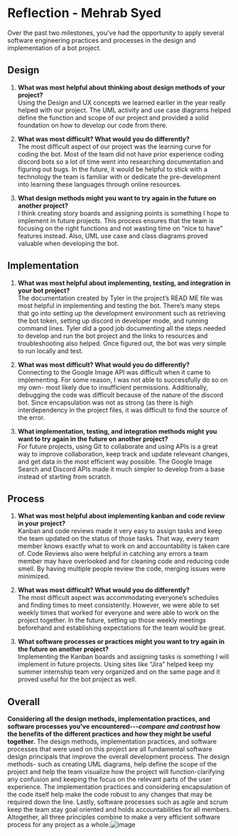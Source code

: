 # Reflection - Mehrab Syed
Over the past two milestones, you've had the opportunity to apply several software engineering practices and processes in the design and implementation of a bot project.

## Design
1. **What was most helpful about thinking about design methods of your project?** <br>
Using the Design and UX concepts we learned earlier in the year really helped with our project. The UML activity and use case diagrams helped define the function and scope of our project and provided a solid foundation on how to develop our code from there. 


2. **What was most difficult? What would you do differently?** <br>
The most difficult aspect of our project was the learning curve for coding the bot. Most of the team did not have prior experience coding discord bots so a lot of time went into researching documentation and figuring out bugs. In the future, it would be helpful to stick with a technology the team is familiar with or dedicate the pre-development into learning these languages through online resources.


3. **What design methods might you want to try again in the future on another project?** <br>
I think creating story boards and assigning points is something I hope to implement in future projects. This process ensures that the team is focusing on the right functions and not wasting time on “nice to have” features instead. Also, UML use case and class diagrams proved valuable when developing the bot.


## Implementation
1. **What was most helpful about implementing, testing, and integration in your bot project?** <br>
The documentation created by Tyler in the project’s READ ME file was most helpful in implementing and testing the bot. There’s many steps that go into setting up the development environment such as retrieving the bot token, setting up discord in developer mode, and running command lines. Tyler did a good job documenting all the steps needed to develop and run the bot project and the links to resources and troubleshooting also helped. Once figured out, the bot was very simple to run locally and test. 




2. **What was most difficult? What would you do differently?** <br>
Connecting to the Google Image API was difficult when it came to implementing. For some reason, I was not able to successfully do so on my own- most likely due to insufficient permissions. Additionally, debugging the code was difficult because of the nature of the discord bot. Since encapsulation was not as strong (as there is high interdependency in the project files, it was difficult to find the source of the error.


3. **What implementation, testing, and integration methods might you want to try again in the future on another project?** <br>
For future projects, using Git to collaborate and using APIs is a great way to improve collaboration, keep track and update releveant changes, and get data in the most efficient way possible. The Google Image Search and Discord APIs made it much simpler to develop from a base instead of starting from scratch. 



## Process
1. **What was most helpful about implementing kanban and code review in your project?** <br>
Kanban and code reviews made it very easy to assign tasks and keep the team updated on the status of those tasks. That way, every team member knows exactly what to work on and accountability is taken care of. Code Reviews also were helpful in catching any errors a team member may have overlooked and for cleaning code and reducing code smell. By having multiple people review the code, merging issues were minimized.


2. **What was most difficult? What would you do differently?** <br>
The most difficult aspect was accommodating everyone’s schedules and finding times to meet consistently. However, we were able to set weekly times that worked for everyone and were able to work on the project together. In the future, setting up those weekly meetings beforehand and establishing expectations for the team would be great.


3. **What software processes or practices might you want to try again in the future on another project?** <br>
Implementing the Kanban boards and assigning tasks is something I will implement in future projects. Using sites like “Jira” helped keep my summer internship team very organized and on the same page and it proved useful for the bot project as well. 


## Overall
**Considering all the design methods, implementation practices, and software processes you've encountered---*compare and contrast* how the benefits of the different practices and how they might be useful together.**
The design methods, implementation practices, and software processes that were used on this project are all fundamental software design principals that improve the overall development process. The design methods- such as creating UML diagrams, help define the scope of the project and help the team visualize how the project will function-clarifying any confusion and keeping the focus on the relevant parts of the user experience. The implementation practices and considering encapsulation of the code itself help make the code robust to any changes that may be required down the line. Lastly, software processes such as agile and scrum keep the team stay goal oriented and holds accountabilities for all members. Altogether, all three principles combine to make a very efficient software process for any project as a whole.![image](https://user-images.githubusercontent.com/77374947/166178030-9469e75d-aabf-44db-95ac-338fa717de6e.png)


